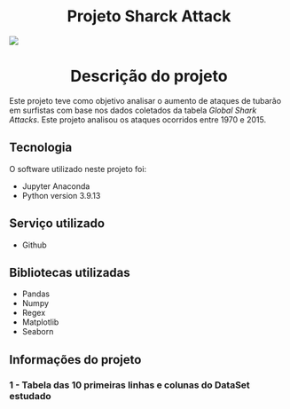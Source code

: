 # <h1 align="center"> Projeto Sharck Attack </h1>


<img src="https://user-images.githubusercontent.com/119675645/221066262-4c4ad41c-7c6b-4f05-a116-c906ae504042.jpg" >


## <h1 align="center"> Descrição do projeto </h1>

Este projeto teve como objetivo analisar o aumento de ataques de tubarão em surfistas com base nos dados coletados da tabela *Global Shark Attacks*. Este projeto analisou os ataques ocorridos entre 1970 e 2015.


## Tecnologia

O software utilizado neste projeto foi:

* Jupyter Anaconda
* Python version  3.9.13

## Serviço utilizado

* Github


## Bibliotecas utilizadas

* Pandas
* Numpy
* Regex
* Matplotlib
* Seaborn

## Informações do projeto

### 1 - Tabela das 10 primeiras linhas e colunas do DataSet estudado





